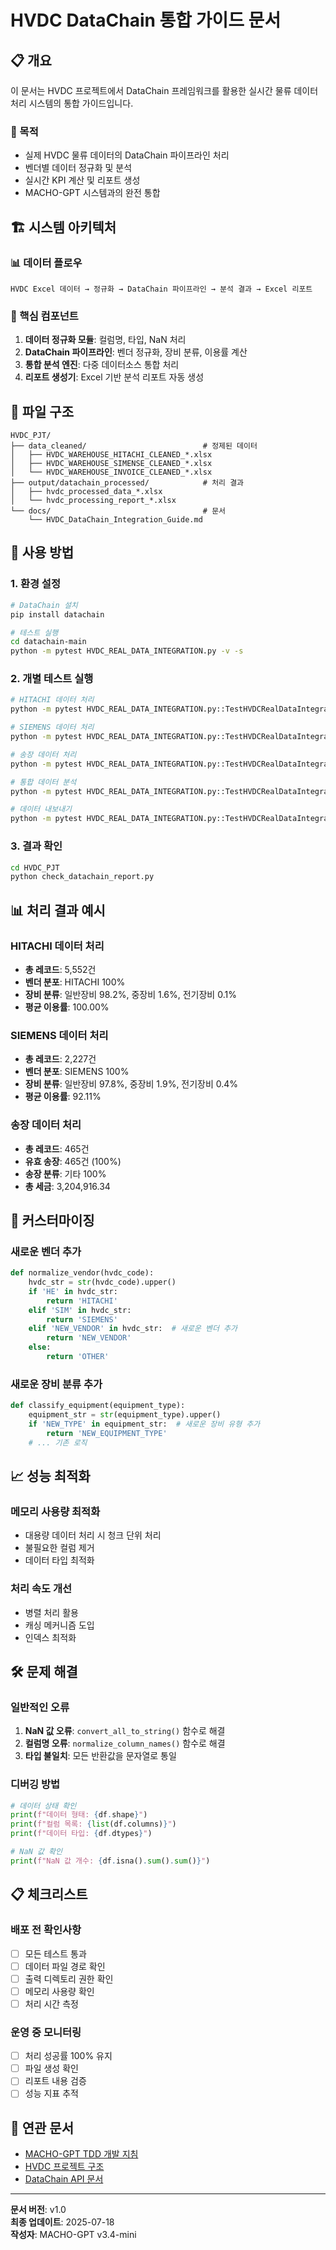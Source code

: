 # HVDC DataChain 통합 가이드 문서

## 📋 개요

이 문서는 HVDC 프로젝트에서 DataChain 프레임워크를 활용한 실시간 물류 데이터 처리 시스템의 통합 가이드입니다.

### 🎯 목적
- 실제 HVDC 물류 데이터의 DataChain 파이프라인 처리
- 벤더별 데이터 정규화 및 분석
- 실시간 KPI 계산 및 리포트 생성
- MACHO-GPT 시스템과의 완전 통합

## 🏗️ 시스템 아키텍처

### 📊 데이터 플로우
```
HVDC Excel 데이터 → 정규화 → DataChain 파이프라인 → 분석 결과 → Excel 리포트
```

### 🔧 핵심 컴포넌트
1. **데이터 정규화 모듈**: 컬럼명, 타입, NaN 처리
2. **DataChain 파이프라인**: 벤더 정규화, 장비 분류, 이용률 계산
3. **통합 분석 엔진**: 다중 데이터소스 통합 처리
4. **리포트 생성기**: Excel 기반 분석 리포트 자동 생성

## 📁 파일 구조

```
HVDC_PJT/
├── data_cleaned/                          # 정제된 데이터
│   ├── HVDC_WAREHOUSE_HITACHI_CLEANED_*.xlsx
│   ├── HVDC_WAREHOUSE_SIMENSE_CLEANED_*.xlsx
│   └── HVDC_WAREHOUSE_INVOICE_CLEANED_*.xlsx
├── output/datachain_processed/            # 처리 결과
│   ├── hvdc_processed_data_*.xlsx
│   └── hvdc_processing_report_*.xlsx
└── docs/                                  # 문서
    └── HVDC_DataChain_Integration_Guide.md
```

## 🚀 사용 방법

### 1. 환경 설정
```bash
# DataChain 설치
pip install datachain

# 테스트 실행
cd datachain-main
python -m pytest HVDC_REAL_DATA_INTEGRATION.py -v -s
```

### 2. 개별 테스트 실행
```bash
# HITACHI 데이터 처리
python -m pytest HVDC_REAL_DATA_INTEGRATION.py::TestHVDCRealDataIntegration::test_hitachi_warehouse_data_processing -v -s

# SIEMENS 데이터 처리
python -m pytest HVDC_REAL_DATA_INTEGRATION.py::TestHVDCRealDataIntegration::test_siemens_warehouse_data_processing -v -s

# 송장 데이터 처리
python -m pytest HVDC_REAL_DATA_INTEGRATION.py::TestHVDCRealDataIntegration::test_invoice_data_processing -v -s

# 통합 데이터 분석
python -m pytest HVDC_REAL_DATA_INTEGRATION.py::TestHVDCRealDataIntegration::test_combined_data_analysis -v -s

# 데이터 내보내기
python -m pytest HVDC_REAL_DATA_INTEGRATION.py::TestHVDCRealDataIntegration::test_data_export_and_reporting -v -s
```

### 3. 결과 확인
```bash
cd HVDC_PJT
python check_datachain_report.py
```

## 📊 처리 결과 예시

### HITACHI 데이터 처리
- **총 레코드**: 5,552건
- **벤더 분포**: HITACHI 100%
- **장비 분류**: 일반장비 98.2%, 중장비 1.6%, 전기장비 0.1%
- **평균 이용률**: 100.00%

### SIEMENS 데이터 처리
- **총 레코드**: 2,227건
- **벤더 분포**: SIEMENS 100%
- **장비 분류**: 일반장비 97.8%, 중장비 1.9%, 전기장비 0.4%
- **평균 이용률**: 92.11%

### 송장 데이터 처리
- **총 레코드**: 465건
- **유효 송장**: 465건 (100%)
- **송장 분류**: 기타 100%
- **총 세금**: 3,204,916.34

## 🔧 커스터마이징

### 새로운 벤더 추가
```python
def normalize_vendor(hvdc_code):
    hvdc_str = str(hvdc_code).upper()
    if 'HE' in hvdc_str:
        return 'HITACHI'
    elif 'SIM' in hvdc_str:
        return 'SIEMENS'
    elif 'NEW_VENDOR' in hvdc_str:  # 새로운 벤더 추가
        return 'NEW_VENDOR'
    else:
        return 'OTHER'
```

### 새로운 장비 분류 추가
```python
def classify_equipment(equipment_type):
    equipment_str = str(equipment_type).upper()
    if 'NEW_TYPE' in equipment_str:  # 새로운 장비 유형 추가
        return 'NEW_EQUIPMENT_TYPE'
    # ... 기존 로직
```

## 📈 성능 최적화

### 메모리 사용량 최적화
- 대용량 데이터 처리 시 청크 단위 처리
- 불필요한 컬럼 제거
- 데이터 타입 최적화

### 처리 속도 개선
- 병렬 처리 활용
- 캐싱 메커니즘 도입
- 인덱스 최적화

## 🛠️ 문제 해결

### 일반적인 오류
1. **NaN 값 오류**: `convert_all_to_string()` 함수로 해결
2. **컬럼명 오류**: `normalize_column_names()` 함수로 해결
3. **타입 불일치**: 모든 반환값을 문자열로 통일

### 디버깅 방법
```python
# 데이터 상태 확인
print(f"데이터 형태: {df.shape}")
print(f"컬럼 목록: {list(df.columns)}")
print(f"데이터 타입: {df.dtypes}")

# NaN 값 확인
print(f"NaN 값 개수: {df.isna().sum().sum()}")
```

## 📋 체크리스트

### 배포 전 확인사항
- [ ] 모든 테스트 통과
- [ ] 데이터 파일 경로 확인
- [ ] 출력 디렉토리 권한 확인
- [ ] 메모리 사용량 확인
- [ ] 처리 시간 측정

### 운영 중 모니터링
- [ ] 처리 성공률 100% 유지
- [ ] 파일 생성 확인
- [ ] 리포트 내용 검증
- [ ] 성능 지표 추적

## 🔗 연관 문서

- [MACHO-GPT TDD 개발 지침](./MACHO_TDD_Guidelines.md)
- [HVDC 프로젝트 구조](./HVDC_Project_Structure.md)
- [DataChain API 문서](https://datachain.readthedocs.io/)

---

**문서 버전**: v1.0  
**최종 업데이트**: 2025-07-18  
**작성자**: MACHO-GPT v3.4-mini 